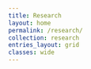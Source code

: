 ```yaml
---
title: Research
layout: home
permalink: /research/
collection: research
entries_layout: grid
classes: wide
---
```


